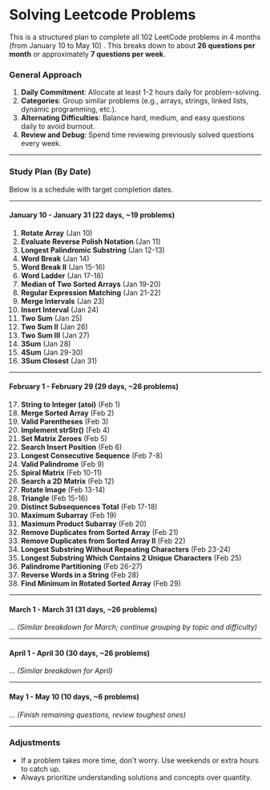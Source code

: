 # Solving Leetcode Problems
This is a structured plan to complete all 102 LeetCode problems in 4 months (from January 10 to May 10) . This breaks down to about **26 questions per month** or approximately **7 questions per week**.

### General Approach
1. **Daily Commitment**: Allocate at least 1-2 hours daily for problem-solving.
2. **Categories**: Group similar problems (e.g., arrays, strings, linked lists, dynamic programming, etc.).
3. **Alternating Difficulties**: Balance hard, medium, and easy questions daily to avoid burnout.
4. **Review and Debug**: Spend time reviewing previously solved questions every week.

---

### Study Plan (By Date)
Below is a schedule with target completion dates. 

---

#### **January 10 - January 31 (22 days, ~19 problems)**  
1. **Rotate Array** (Jan 10)  
2. **Evaluate Reverse Polish Notation** (Jan 11)  
3. **Longest Palindromic Substring** (Jan 12-13)  
4. **Word Break** (Jan 14)  
5. **Word Break II** (Jan 15-16)  
6. **Word Ladder** (Jan 17-18)  
7. **Median of Two Sorted Arrays** (Jan 19-20)  
8. **Regular Expression Matching** (Jan 21-22)  
9. **Merge Intervals** (Jan 23)  
10. **Insert Interval** (Jan 24)  
11. **Two Sum** (Jan 25)  
12. **Two Sum II** (Jan 26)  
13. **Two Sum III** (Jan 27)  
14. **3Sum** (Jan 28)  
15. **4Sum** (Jan 29-30)  
16. **3Sum Closest** (Jan 31)  

---

#### **February 1 - February 29 (29 days, ~26 problems)**  
17. **String to Integer (atoi)** (Feb 1)  
18. **Merge Sorted Array** (Feb 2)  
19. **Valid Parentheses** (Feb 3)  
20. **Implement strStr()** (Feb 4)  
21. **Set Matrix Zeroes** (Feb 5)  
22. **Search Insert Position** (Feb 6)  
23. **Longest Consecutive Sequence** (Feb 7-8)  
24. **Valid Palindrome** (Feb 9)  
25. **Spiral Matrix** (Feb 10-11)  
26. **Search a 2D Matrix** (Feb 12)  
27. **Rotate Image** (Feb 13-14)  
28. **Triangle** (Feb 15-16)  
29. **Distinct Subsequences Total** (Feb 17-18)  
30. **Maximum Subarray** (Feb 19)  
31. **Maximum Product Subarray** (Feb 20)  
32. **Remove Duplicates from Sorted Array** (Feb 21)  
33. **Remove Duplicates from Sorted Array II** (Feb 22)  
34. **Longest Substring Without Repeating Characters** (Feb 23-24)  
35. **Longest Substring Which Contains 2 Unique Characters** (Feb 25)  
36. **Palindrome Partitioning** (Feb 26-27)  
37. **Reverse Words in a String** (Feb 28)  
38. **Find Minimum in Rotated Sorted Array** (Feb 29)  

---

#### **March 1 - March 31 (31 days, ~26 problems)**  
... *(Similar breakdown for March; continue grouping by topic and difficulty)*  

---

#### **April 1 - April 30 (30 days, ~26 problems)**  
... *(Similar breakdown for April)*  

---

#### **May 1 - May 10 (10 days, ~6 problems)**  
... *(Finish remaining questions, review toughest ones)*  

---

### Adjustments
- If a problem takes more time, don't worry. Use weekends or extra hours to catch up.  
- Always prioritize understanding solutions and concepts over quantity.  
